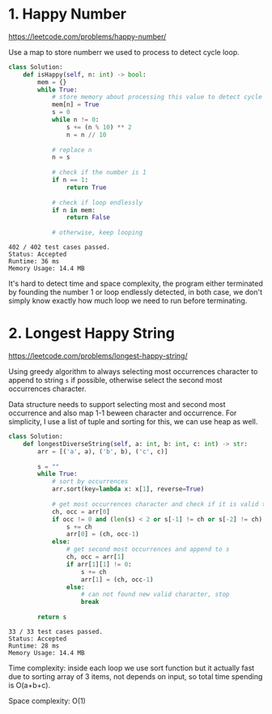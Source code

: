 # 1. Happy Number
https://leetcode.com/problems/happy-number/

Use a map to store numberr we used to process to detect cycle loop.

```python
class Solution:
    def isHappy(self, n: int) -> bool:
        mem = {}
        while True:
            # store memory about processing this value to detect cycle loop
            mem[n] = True
            s = 0
            while n != 0:
                s += (n % 10) ** 2
                n = n // 10
                
            # replace n
            n = s
            
            # check if the number is 1
            if n == 1:
                return True
            
            # check if loop endlessly
            if n in mem:
                return False
            
            # otherwise, keep looping
```
```
402 / 402 test cases passed.
Status: Accepted
Runtime: 36 ms
Memory Usage: 14.4 MB
```

It's hard to detect time and space complexity, the program either terminated by founding the number 1 or loop endlessly detected, in both case, we don't simply know exactly how much loop we need to run before terminating.

# 2. Longest Happy String
https://leetcode.com/problems/longest-happy-string/

Using greedy algorithm to always selecting most occurrences character to append to string `s` if possible, 
otherwise select the second most occurrences character.

Data structure needs to support selecting most and second most occurrence and also map 1-1 beween character and occurrence. 
For simplicity, I use a list of tuple and sorting for this, we can use heap as well.

```python
class Solution:
    def longestDiverseString(self, a: int, b: int, c: int) -> str:
        arr = [('a', a), ('b', b), ('c', c)]
        
        s = ""
        while True:
            # sort by occurrences
            arr.sort(key=lambda x: x[1], reverse=True)
            
            # get most occurrences character and check if it is valid to append to s
            ch, occ = arr[0]
            if occ != 0 and (len(s) < 2 or s[-1] != ch or s[-2] != ch):
                s += ch
                arr[0] = (ch, occ-1)
            else:
                # get second most occurrences and append to s
                ch, occ = arr[1]
                if arr[1][1] != 0:
                    s += ch
                    arr[1] = (ch, occ-1)
                else:
                    # can not found new valid character, stop
                    break
            
        return s
```
```
33 / 33 test cases passed.
Status: Accepted
Runtime: 28 ms
Memory Usage: 14.4 MB
```

Time complexity: inside each loop we use sort function but it actually fast due to sorting array of 3 items, not depends on input, so total time spending is O(a+b+c).

Space complexity: O(1)
